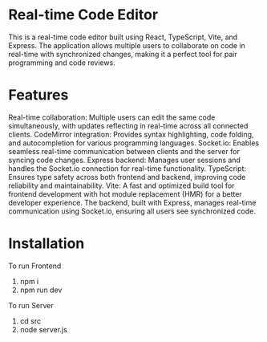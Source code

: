# Real-time Code Editor
This is a real-time code editor built using React, TypeScript, Vite, and Express. The application allows multiple users to collaborate on code in real-time with synchronized changes, making it a perfect tool for pair programming and code reviews.

# Features
Real-time collaboration: Multiple users can edit the same code simultaneously, with updates reflecting in real-time across all connected clients.
CodeMirror integration: Provides syntax highlighting, code folding, and autocompletion for various programming languages.
Socket.io: Enables seamless real-time communication between clients and the server for syncing code changes.
Express backend: Manages user sessions and handles the Socket.io connection for real-time functionality.
TypeScript: Ensures type safety across both frontend and backend, improving code reliability and maintainability.
Vite: A fast and optimized build tool for frontend development with hot module replacement (HMR) for a better developer experience.
The backend, built with Express, manages real-time communication using Socket.io, ensuring all users see synchronized code.

# Installation

To run Frontend
1. npm i
2. npm run dev

To run Server
1. cd src
2. node server.js


